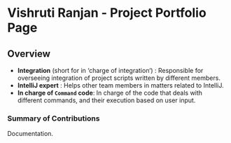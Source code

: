 # Vishruti Ranjan - Project Portfolio Page

## Overview

* **Integration** (short for in ‘charge of integration‘) : Responsible for overseeing integration of project scripts written by different members.
* **IntelliJ expert** : Helps other team members in matters related to IntelliJ.
* **In charge of `Command` code**: In charge of the code that deals with different commands, and their execution based on user input.

### Summary of Contributions

Documentation. 
